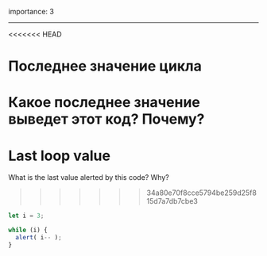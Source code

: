 importance: 3

---

<<<<<<< HEAD
# Последнее значение цикла

Какое последнее значение выведет этот код? Почему?
=======
# Last loop value

What is the last value alerted by this code? Why?
>>>>>>> 34a80e70f8cce5794be259d25f815d7a7db7cbe3

```js
let i = 3;

while (i) {
  alert( i-- );
}
```
